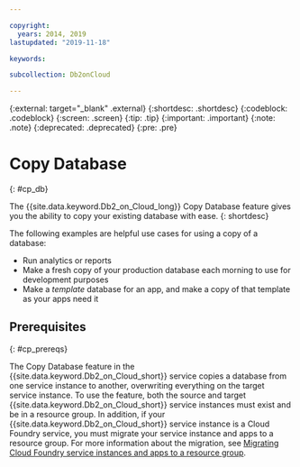 ```yaml
---

copyright:
  years: 2014, 2019
lastupdated: "2019-11-18"

keywords: 

subcollection: Db2onCloud

---
```


<!-- Attribute definitions --> 
{:external: target="_blank" .external}
{:shortdesc: .shortdesc}
{:codeblock: .codeblock}
{:screen: .screen}
{:tip: .tip}
{:important: .important}
{:note: .note}
{:deprecated: .deprecated}
{:pre: .pre}

# Copy Database
{: #cp_db}

The {{site.data.keyword.Db2_on_Cloud_long}} Copy Database feature gives you the ability to copy your existing database with ease. 
{: shortdesc}

The following examples are helpful use cases for using a copy of a database:
- Run analytics or reports
- Make a fresh copy of your production database each morning to use for development purposes
- Make a *template* database for an app, and make a copy of that template as your apps need it

## Prerequisites
{: #cp_prereqs}

The Copy Database feature in the {{site.data.keyword.Db2_on_Cloud_short}} service copies a database from one service instance to another, overwriting everything on the target service instance. To use the feature, both the source and target {{site.data.keyword.Db2_on_Cloud_short}} service instances must exist and be in a resource group. In addition, if your {{site.data.keyword.Db2_on_Cloud_short}} service instance is a Cloud Foundry service, you must migrate your service instance and apps to a resource group. For more information about the migration, see [Migrating Cloud Foundry service instances and apps to a resource group](/docs/account?topic=account-migrate).

